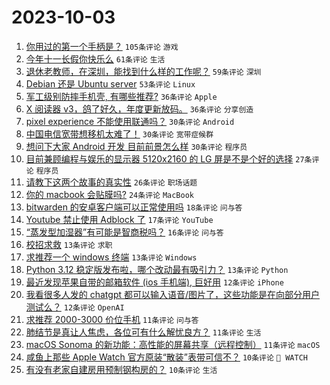 # 2023-10-03

1. [你用过的第一个手柄是？](https://www.v2ex.com/t/978665) `105条评论` `游戏`
1. [今年十一长假你快乐么](https://www.v2ex.com/t/978680) `61条评论` `生活`
1. [退休老教师，在深圳，能找到什么样的工作呢？](https://www.v2ex.com/t/978678) `59条评论` `深圳`
1. [Debian 还是 Ubuntu server](https://www.v2ex.com/t/978670) `53条评论` `Linux`
1. [军工级别防摔手机壳, 有哪些推荐?](https://www.v2ex.com/t/978696) `36条评论` `Apple`
1. [X 阅读器 v3，鸽了好久，年度更新放码。](https://www.v2ex.com/t/978710) `36条评论` `分享创造`
1. [pixel experience 不能使用联通吗？](https://www.v2ex.com/t/978748) `30条评论` `Android`
1. [中国电信宽带想移机太难了！](https://www.v2ex.com/t/978753) `30条评论` `宽带症候群`
1. [想问下大家 Android 开发 目前前景怎么样](https://www.v2ex.com/t/978676) `30条评论` `程序员`
1. [目前兼顾编程与娱乐的显示器 5120x2160 的 LG 屏是不是个好的选择](https://www.v2ex.com/t/978675) `27条评论` `程序员`
1. [请教下这两个故事的真实性](https://www.v2ex.com/t/978743) `26条评论` `职场话题`
1. [你的 macbook 会贴膜吗?](https://www.v2ex.com/t/978714) `24条评论` `MacBook`
1. [bitwarden 的安卓客户端可以正常使用吗](https://www.v2ex.com/t/978764) `18条评论` `问与答`
1. [Youtube 禁止使用 Adblock 了](https://www.v2ex.com/t/978733) `17条评论` `YouTube`
1. [“蒸发型加湿器”有可能是智商税吗？](https://www.v2ex.com/t/978788) `16条评论` `问与答`
1. [校招求救](https://www.v2ex.com/t/978791) `13条评论` `求职`
1. [求推荐一个 windows 终端](https://www.v2ex.com/t/978719) `13条评论` `Windows`
1. [Python 3.12 稳定版发布啦，哪个改动最有吸引力？](https://www.v2ex.com/t/978716) `13条评论` `Python`
1. [最近发现苹果自带的邮箱软件 (ios 手机端), 巨好用](https://www.v2ex.com/t/978752) `12条评论` `iPhone`
1. [我看很多人发的 chatgpt 都可以输入语音/图片了，这些功能是在向部分用户测试么？](https://www.v2ex.com/t/978677) `12条评论` `OpenAI`
1. [求推荐 2000-3000 价位手机](https://www.v2ex.com/t/978767) `11条评论` `问与答`
1. [肺结节是真让人焦虑，各位可有什么解忧良方？](https://www.v2ex.com/t/978750) `11条评论` `生活`
1. [macOS Sonoma 的新功能：高性能的屏幕共享（远程控制）](https://www.v2ex.com/t/978735) `11条评论` `macOS`
1. [咸鱼上那些 Apple Watch 官方原装“散装”表带可信不？](https://www.v2ex.com/t/978731) `10条评论` ` WATCH`
1. [有没有老家自建房用预制钢构房的？](https://www.v2ex.com/t/978711) `10条评论` `生活`
